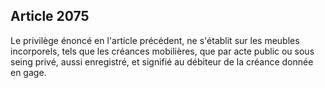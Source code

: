 Article 2075
----
Le privilège énoncé en l'article précédent, ne s'établit sur les meubles
incorporels, tels que les créances mobilières, que par acte public ou sous seing
privé, aussi enregistré, et signifié au débiteur de la créance donnée en gage.
